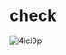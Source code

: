 # check



![4ici9p](https://user-images.githubusercontent.com/51445048/95881131-e2b91280-0d95-11eb-8c9e-62e4be9c69b1.gif)
